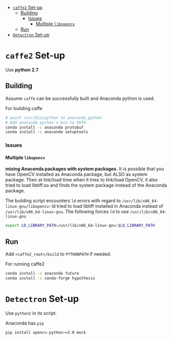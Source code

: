 <!-- TOC -->

- [`caffe2` Set-up](#caffe2-set-up)
    - [Building](#building)
        - [Issues](#issues)
            - [Multiple `libopencv`](#multiple-libopencv)
    - [Run](#run)
- [`Detectron` Set-up](#detectron-set-up)

<!-- /TOC -->

# `caffe2` Set-up

Use **python 2.7**

## Building

Assume `caffe` can be successfully built and Anaconda python is used.

For building caffe
```sh
# point /usr/bin/python to anaconda_python
# Add anaconda python's bin to PATH
conda install -c anaconda protobuf
conda install -c anaconda setuptools
```

### Issues

#### Multiple `libopencv`
**mixing Anaconda packages with system packages.**
It is possible that you have OpenCV installed as Anaconda package, but ALSO as system package. Then at link/load time when it tries to link/load OpenCV, it also tried to load libtiff.so and finds the system package instead of the Anaconda package.

The building script encounters `ld` errors with regard to `/usr/lib/x86_64-linux-gnu/libopencv`: ld tried to load libtiff installed in Anaconda instead of `/usr/lib/x86_64-linux-gnu`. The following forces `ld` to use `/usr/lib/x86_64-linux-gnu`

```sh
export LD_LIBRARY_PATH=/usr/lib/x86_64-linux-gnu:$LD_LIBRARY_PATH
```

## Run

Add `<caffe2_root>/build` to `PYTHONPATH` if needed.

For running caffe2
```sh
conda install -c anaconda future
conda install -c conda-forge hypothesis
```

# `Detectron` Set-up

Use `python2` in its script.

Anaconda has `pip`
```sh
pip install opencv-python>=3.0 mock
```
